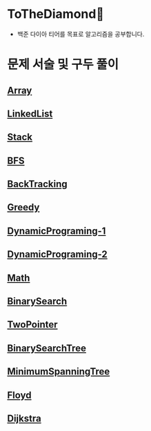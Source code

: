 # **ToTheDiamond💎**
+ 백준 다이아 티어를 목표로 알고리즘을 공부합니다.

# 문제 서술 및 구두 풀이
## [Array](https://github.com/mjj111/ToTheDiamond/blob/main/Java/src/array/배열.md)
## [LinkedList](https://github.com/mjj111/ToTheDiamond/blob/main/Java/src/linkedlist/링크드리스트.md)
## [Stack](https://github.com/mjj111/ToTheDiamond/blob/main/Java/src/stack/스택.md)
## [BFS](https://github.com/mjj111/ToTheDiamond/blob/main/Java/src/bfs/너비우선탐색.md)
## [BackTracking](https://github.com/mjj111/ToTheDiamond/blob/main/Java/src/backtracking/백트래킹.md)
## [Greedy](https://github.com/mjj111/ToTheDiamond/blob/main/Java/src/greedy/그리디.md)
## [DynamicPrograming-1](https://github.com/mjj111/ToTheDiamond/blob/main/Java/src/dp/다이나믹프로그래밍-1.md)
## [DynamicPrograming-2](https://github.com/mjj111/ToTheDiamond/blob/main/Java/src/dp_deepening/다이나믹프로그래밍-2.md)
## [Math](https://github.com/mjj111/ToTheDiamond/blob/main/Java/src/math/수학.md)
## [BinarySearch](https://github.com/mjj111/ToTheDiamond/blob/main/Java/src/binarysearch/이진탐색.md)
## [TwoPointer](https://github.com/mjj111/ToTheDiamond/blob/main/Java/src/twopointer/투포인터.md)
## [BinarySearchTree](https://github.com/mjj111/ToTheDiamond/blob/main/Java/src/bst/이진탐색트리.md)
## [MinimumSpanningTree](https://github.com/mjj111/ToTheDiamond/blob/main/Java/src/mst/최소신장트리.md)
## [Floyd](https://github.com/mjj111/ToTheDiamond/blob/main/Java/src/floyd/플로이드.md)
## [Dijkstra](https://github.com/mjj111/ToTheDiamond/blob/main/Java/src/dijkstra/다이젝스트라.md)